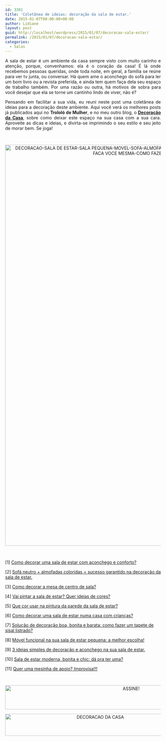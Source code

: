 ```yaml
---
id: 3381
title: 'Coletânea de ideias: decoração da sala de estar.'
date: 2015-01-07T00:00:00+00:00
author: Lidiane
layout: post
guid: http://localhost/wordpress/2015/01/07/decoracao-sala-estar/
permalink: /2015/01/07/decoracao-sala-estar/
categories:
  - Salas
---
```

<p align="justify">
  A sala de estar é um ambiente da casa sempre visto com muito carinho e atenção, porque, convenhamos: ela é o coração da casa! É lá onde recebemos pessoas queridas, onde toda noite, em geral, a família se reúne para ver tv junta, ou conversar. Há quem ame o aconchego do sofá para ler um bom livro ou a revista preferida, e ainda tem quem faça dela seu espaço de trabalho também. Por uma razão ou outra, há motivos de sobra para você desejar que ela se torne um cantinho lindo de viver, não é?
</p>

<p align="justify">
  Pensando em facilitar a sua vida, eu reuni neste post uma coletânea de ideias para a decoração deste ambiente. Aqui você verá os melhores posts já publicados aqui no <strong>Trololó de Mulher</strong>, e no meu outro blog, o <strong><a href="http://www.decoracaodacasa.com/" target="_blank">Decoração da Casa</a></strong>, sobre como deixar este espaço na sua casa com a sua cara. Aproveite as dicas e ideias, e divirta-se imprimindo o seu estilo e seu jeito de morar bem. Se joga!
</p>

&nbsp;

<p align="center">
  <a href="http://www.trololodemulher.com.br/blog/wp-content/uploads/2014/12/DECORACAO-SALA-DE-ESTAR-SALA-PEQUENA-MOVEL-SOFA-ALMOFADAS-MESA-DE-CENTRO-CORES-TAPETE-FACA-VOCE-MESMA-COMO-FAZER.png"><img class="alignnone size-full wp-image-10671" src="http://www.trololodemulher.com.br/blog/wp-content/uploads/2014/12/DECORACAO-SALA-DE-ESTAR-SALA-PEQUENA-MOVEL-SOFA-ALMOFADAS-MESA-DE-CENTRO-CORES-TAPETE-FACA-VOCE-MESMA-COMO-FAZER.png" alt="DECORACAO-SALA DE ESTAR-SALA PEQUENA-MOVEL-SOFA-ALMOFADAS-MESA DE CENTRO-CORES-TAPETE-FACA VOCE MESMA-COMO FAZER" width="800" height="1295" /></a>
</p>

&nbsp;

[1] <a href="http://www.decoracaodacasa.com/como-decorar-uma-sala-de-estar/" target="_blank">Como decorar uma sala de estar com aconchego e conforto?</a>

[2] <a href="http://www.trololodemulher.com.br/2013/08/02/sofa-almofada-sala-estar/" target="_blank">Sofá neutro + almofadas coloridas = sucesso garantido na decoração da sala de estar.</a>

[3] <a href="http://www.trololodemulher.com.br/2009/02/10/como-decorar-mesa-centro-sala/" target="_blank">Como decorar a mesa de centro de sala?</a>

[4] <a href="http://www.decoracaodacasa.com/parede-sala-estar-cores/" target="_blank">Vai pintar a sala de estar? Quer ideias de cores?</a>

[5] <a href="http://www.trololodemulher.com.br/2010/12/27/decoracao-cor-sala-de-estar/" target="_blank">Que cor usar na pintura da parede da sala de estar?</a>

[6] <a href="http://www.decoracaodacasa.com/decorar-sala-estar-criancas/" target="_blank">Como decorar uma sala de estar numa casa com crianças?</a>

[7] <a href="http://www.trololodemulher.com.br/2013/06/12/decoracao-barata-sala/" target="_blank">Solução de decoração boa, bonita e barata: como fazer um tapete de sisal listrado?</a>

[8] <a href="http://www.decoracaodacasa.com/movel-funcional-sala-pequena/" target="_blank">Móvel funcional na sua sala de estar pequena: a melhor escolha!</a>

[9] <a href="http://www.trololodemulher.com.br/2012/08/03/ideias-decoracao-sala-estar/" target="_blank">3 ideias simples de decoração e aconchego na sua sala de estar.</a>

[10] <a href="http://www.decoracaodacasa.com/sala-de-estar-moderna/" target="_blank">Sala de estar moderna, bonita e chic: dá pra ter uma?</a>

[11] <a href="http://www.trololodemulher.com.br/2011/07/12/decoracao-faca-voce-mesma-2/" target="_blank">Quer uma mesinha de apoio? Improvisa!!!</a>

&nbsp;

<p align="center">
  <a href="http://feedburner.google.com/fb/a/mailverify?uri=blogbichafemea&loc=pt_BR" target="_blank"><img class="alignnone size-full wp-image-10439" src="http://www.trololodemulher.com.br/blog/wp-content/uploads/2014/09/ASSINE.png" alt="ASSINE!" width="800" height="78" /></a>
</p>

<p align="center">
  <a href="http://www.decoracaodacasa.com/" target="_blank"><img class="alignnone size-full wp-image-10262" src="http://www.trololodemulher.com.br/blog/wp-content/uploads/2014/07/DECORACAO-DA-CASA.png" alt="DECORACAO DA CASA" width="600" height="71" /></a>
</p>

&nbsp;

&nbsp;